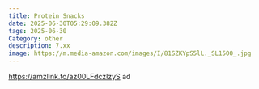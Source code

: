 ```yaml
---
title: Protein Snacks
date: 2025-06-30T05:29:09.382Z
tags: 2025-06-30
Category: other
description: 7.xx
image: https://m.media-amazon.com/images/I/81SZKYpS5lL._SL1500_.jpg
---
```

https://amzlink.to/az00LFdczlzyS ad